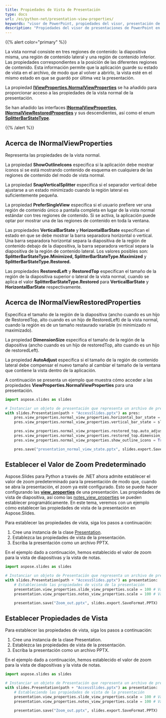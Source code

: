 ```yaml
---
title: Propiedades de Vista de Presentación
type: docs
url: /es/python-net/presentation-view-properties/
keywords: "visor de PowerPoint, propiedades del visor, presentación de PowerPoint, Python, Aspose.Slides para Python a través de .NET"
description: "Propiedades del visor de presentaciones de PowerPoint en Python"
---
```


{{% alert color="primary" %}} 

La vista normal consiste en tres regiones de contenido: la diapositiva misma, una región de contenido lateral y una región de contenido inferior. Las propiedades correspondientes a la posición de las diferentes regiones de contenido. Esta información permite que la aplicación guarde su estado de vista en el archivo, de modo que al volver a abrirlo, la vista esté en el mismo estado en que se guardó por última vez la presentación.

La propiedad [**IViewProperties.NormalViewProperties**](https://reference.aspose.com/slides/python-net/aspose.slides/iviewproperties/) se ha añadido para proporcionar acceso a las propiedades de la vista normal de la presentación. 

Se han añadido las interfaces [**INormalViewProperties**](https://reference.aspose.com/slides/python-net/aspose.slides/inormalviewproperties/), [**INormalViewRestoredProperties**](https://reference.aspose.com/slides/python-net/aspose.slides/inormalviewrestoredproperties/) y sus descendientes, así como el enum [**SplitterBarStateType**](https://reference.aspose.com/slides/python-net/aspose.slides/splitterbarstatetype/).

{{% /alert %}} 

## **Acerca de INormalViewProperties** 

Representa las propiedades de la vista normal.

La propiedad **ShowOutlineIcons** especifica si la aplicación debe mostrar íconos si se está mostrando contenido de esquema en cualquiera de las regiones de contenido del modo de vista normal.

La propiedad **SnapVerticalSplitter** especifica si el separador vertical debe ajustarse a un estado minimizado cuando la región lateral es suficientemente pequeña.

La propiedad **PreferSingleView** especifica si el usuario prefiere ver una región de contenido único a pantalla completa en lugar de la vista normal estándar con tres regiones de contenido. Si se activa, la aplicación puede optar por mostrar una de las regiones de contenido en toda la ventana.

Las propiedades **VerticalBarState** y **HorizontalBarState** especifican el estado en que se debe mostrar la barra separadora horizontal o vertical. Una barra separadora horizontal separa la diapositiva de la región de contenido debajo de la diapositiva, la barra separadora vertical separa la diapositiva de la región de contenido lateral. Los valores posibles son: **SplitterBarStateType.Minimized, SplitterBarStateType.Maximized** y **SplitterBarStateType.Restored.**

Las propiedades **RestoredLeft** y **RestoredTop** especifican el tamaño de la región de la diapositiva superior o lateral de la vista normal, cuando se aplica el valor **SplitterBarStateType.Restored** para **VerticalBarState** y **HorizontalBarState** respectivamente.

## **Acerca de INormalViewRestoredProperties** 

Especifica el tamaño de la región de la diapositiva (ancho cuando es un hijo de RestoredTop, alto cuando es un hijo de RestoredLeft) de la vista normal, cuando la región es de un tamaño restaurado variable (ni minimizado ni maximizado).

La propiedad **DimensionSize** especifica el tamaño de la región de la diapositiva (ancho cuando es un hijo de restoredTop, alto cuando es un hijo de restoredLeft).

La propiedad **AutoAdjust** especifica si el tamaño de la región de contenido lateral debe compensar el nuevo tamaño al cambiar el tamaño de la ventana que contiene la vista dentro de la aplicación.

A continuación se presenta un ejemplo que muestra cómo acceder a las propiedades **ViewProperties.NormalViewProperties** para una presentación.

```py
import aspose.slides as slides

# Instanciar un objeto de presentación que representa un archivo de presentación
with slides.Presentation(path + "AccessSlides.pptx") as pres:
    pres.view_properties.normal_view_properties.horizontal_bar_state = slides.SplitterBarStateType.RESTORED
    pres.view_properties.normal_view_properties.vertical_bar_state = slides.SplitterBarStateType.MAXIMIZED

    pres.view_properties.normal_view_properties.restored_top.auto_adjust = True
    pres.view_properties.normal_view_properties.restored_top.dimension_size = 80
    pres.view_properties.normal_view_properties.show_outline_icons = True

    pres.save("presentation_normal_view_state.pptx", slides.export.SaveFormat.PPTX)
```

## **Establecer el Valor de Zoom Predeterminado**
Aspose.Slides para Python a través de .NET ahora admite establecer el valor de zoom predeterminado para la presentación de modo que, cuando se abra la presentación, el zoom ya esté configurado. Esto se puede hacer configurando las [**view_properties**](https://reference.aspose.com/slides/python-net/aspose.slides/viewproperties/) de una presentación. Las propiedades de vista de diapositiva, así como las [notes_view_properties](https://reference.aspose.com/slides/python-net/aspose.slides/viewproperties/) se pueden establecer programáticamente. En este tema, veremos con un ejemplo cómo establecer las propiedades de vista de la presentación en Aspose.Slides.

Para establecer las propiedades de vista, siga los pasos a continuación:

1. Cree una instancia de la clase [Presentation](https://reference.aspose.com/slides/python-net/aspose.slides/presentation/).
1. Establezca las propiedades de vista de la presentación.
1. Escriba la presentación como un archivo PPTX.

En el ejemplo dado a continuación, hemos establecido el valor de zoom para la vista de diapositivas y la vista de notas.

```py
import aspose.slides as slides

# Instanciar un objeto de Presentación que representa un archivo de presentación
with slides.Presentation(path + "AccessSlides.pptx") as presentation:
    # Estableciendo las propiedades de vista de la presentación
    presentation.view_properties.slide_view_properties.scale = 100 # Valor de zoom en porcentaje para la vista de diapositivas
    presentation.view_properties.notes_view_properties.scale = 100 # Valor de zoom en porcentaje para la vista de notas 

    presentation.save("Zoom_out.pptx", slides.export.SaveFormat.PPTX)
```

## **Establecer Propiedades de Vista**
Para establecer las propiedades de vista, siga los pasos a continuación:

1. Cree una instancia de la clase Presentation.
1. Establezca las propiedades de vista de la presentación.
1. Escriba la presentación como un archivo PPTX.

En el ejemplo dado a continuación, hemos establecido el valor de zoom para la vista de diapositivas y la vista de notas.

```py
import aspose.slides as slides

# Instanciar un objeto de Presentación que representa un archivo de presentación
with slides.Presentation(path + "AccessSlides.pptx") as presentation:
    # Estableciendo las propiedades de vista de la presentación
    presentation.view_properties.slide_view_properties.scale = 100 # Valor de zoom en porcentaje para la vista de diapositivas
    presentation.view_properties.notes_view_properties.scale = 100 # Valor de zoom en porcentaje para la vista de notas 

    presentation.save("Zoom_out.pptx", slides.export.SaveFormat.PPTX)
```